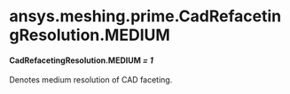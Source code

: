 <a id="ansys-meshing-prime-cadrefacetingresolution-medium"></a>

# ansys.meshing.prime.CadRefacetingResolution.MEDIUM

<a id="ansys.meshing.prime.CadRefacetingResolution.MEDIUM"></a>

#### CadRefacetingResolution.MEDIUM *= 1*

Denotes medium resolution of CAD faceting.

<!-- !! processed by numpydoc !! -->
